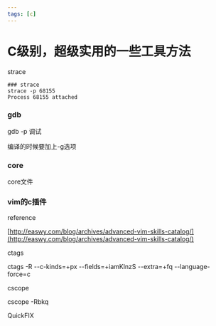 ```yaml
---
tags: [c]
---
```

# C级别，超级实用的一些工具方法

strace

```
### strace
strace -p 68155
Process 68155 attached
```

### gdb
gdb -p 调试

编译的时候要加上-g选项

### core

core文件

### vim的c插件
reference

[http://easwy.com/blog/archives/advanced-vim-skills-catalog/](http://easwy.com/blog/archives/advanced-vim-skills-catalog/)

ctags

ctags -R --c-kinds=+px --fields=+iamKlnzS --extra=+fq --language-force=c

cscope

cscope -Rbkq

QuickFIX
